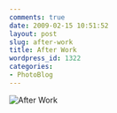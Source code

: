 ```yaml
---
comments: true
date: 2009-02-15 10:51:52
layout: post
slug: after-work
title: After Work
wordpress_id: 1322
categories:
- PhotoBlog
---
```


![After Work](http://ryanfitzer.com/main/wp-content/uploads/2009/02/fashion-star.jpg)
